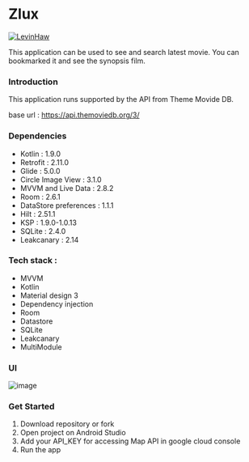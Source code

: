 # Zlux

[![LevinHaw](https://circleci.com/gh/LevinHaw/Zlux.svg?style=svg)](https://circleci.com/gh/LevinHaw/Zlux)

This application can be used to see and search latest movie. You can bookmarked it and see the synopsis film.

### Introduction

This application runs supported by the API from Theme Movide DB. 

base url : https://api.themoviedb.org/3/

### Dependencies

 - Kotlin : 1.9.0
 - Retrofit : 2.11.0
 - Glide : 5.0.0
 - Circle Image View : 3.1.0
 - MVVM and Live Data : 2.8.2
 - Room : 2.6.1
 - DataStore preferences : 1.1.1
 - Hilt : 2.51.1
 - KSP : 1.9.0-1.0.13
 - SQLite : 2.4.0
 - Leakcanary : 2.14



### Tech stack :

- MVVM
- Kotlin
- Material design 3
- Dependency injection
- Room
- Datastore
- SQLite
- Leakcanary
- MultiModule

### UI
![image](https://github.com/user-attachments/assets/d3898144-f395-45d2-9f0a-020aeede570a)


### Get Started

1. Download repository or fork
2. Open project on Android Studio
3. Add your API_KEY for accessing Map API in google cloud console
4. Run the app
